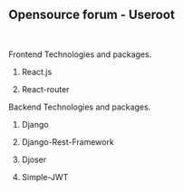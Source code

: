 <h2>Opensource forum - Useroot</h2>
<br />
<p>Frontend Technologies and packages.</p>
<ol>
  <li><p>React.js</p></li>
  <li><p>React-router</p></li>
</ol>
<p>Backend Technologies and packages.</p>
<ol>
  <li><p>Django</p></li>
  <li><p>Django-Rest-Framework</p></li>
  <li><p>Djoser</p></li>
  <li><p>Simple-JWT</p></li>
</ol>
